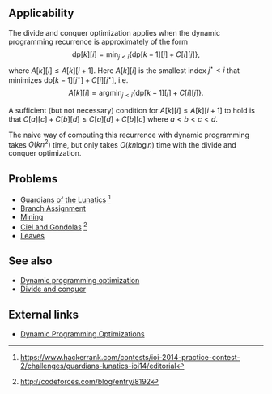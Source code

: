 ## Applicability
The divide and conquer optimization applies when the dynamic programming recurrence is approximately of the form
$$ \mathrm{dp}[k][i] = \min_{j<i} \left\{\mathrm{dp}[k-1][j] + C[i][j] \right\}, $$
where $A[k][i] \leq A[k][i+1]$. Here $A[k][i]$ is the smallest index $j^\star < i$ that minimizes $\mathrm{dp}[k-1][j^\star] + C[i][j^\star]$, i.e.
$$ A[k][i] = \mathrm{argmin}_{j<i} \left\{\mathrm{dp}[k-1][j] + C[i][j] \right\}. $$

A sufficient (but not necessary) condition for $A[k][i] \leq A[k][i+1]$ to hold is that $C[a][c] + C[b][d] \leq C[a][d] + C[b][c]$ where $a < b < c < d$.

The naive way of computing this recurrence with dynamic programming takes $O(kn^2)$ time, but only takes $O(kn\log n)$ time with the divide and conquer optimization.

## Problems
* [Guardians of the Lunatics](https://www.hackerrank.com/contests/ioi-2014-practice-contest-2/challenges/guardians-lunatics-ioi14) [^1]
* [Branch Assignment](https://open.kattis.com/problems/branch)
* [Mining](https://www.hackerrank.com/contests/world-codesprint-5/challenges/mining)
* [Ciel and Gondolas](http://codeforces.com/contest/321/problem/E) [^2]
* [Leaves](http://www.spoj.com/problems/NKLEAVES/)

## See also
* [Dynamic programming optimization]()
* [Divide and conquer]()

## External links
* [Dynamic Programming Optimizations](http://codeforces.com/blog/entry/8219)

[^1]: <https://www.hackerrank.com/contests/ioi-2014-practice-contest-2/challenges/guardians-lunatics-ioi14/editorial>
[^2]: <http://codeforces.com/blog/entry/8192>
